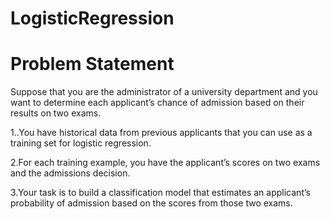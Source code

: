 # LogisticRegression
# Problem Statement

Suppose that you are the administrator of a university department and you want to determine each applicant’s chance of admission based on their results on two exams.

1..You have historical data from previous applicants that you can use as a training set for logistic regression.

2.For each training example, you have the applicant’s scores on two exams and the admissions decision.


3.Your task is to build a classification model that estimates an applicant’s probability of admission based on the scores from those two exams.

